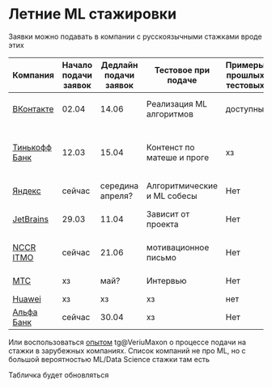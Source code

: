 # Летние ML стажировки 

Заявки можно подавать в компании с русскоязычными стажками вроде этих

| Компания | Начало подачи заявок | Дедлайн подачи заявок | Тестовое при подаче | Примеры прошлых тестовых | Описание |
| -------- | -------------------- | --------------------- | ------------------- | ---------------- | -------- |
| [ВКонтакте](vk.com/edu) | 02.04 | 14.06 | Реализация ML алгоритмов | доступны | Рекомендации, голосовые сервисы |
| [Тинькофф Банк](https://fintech.tinkoff.ru/study/start/ml_engineer/) | 12.03 | 15.04 | Контенст по матеше и проге | хз | Рекомендации, чат-боты, NLP, лучший банк, лучший ментор |
| [Яндекс](https://yandex.ru/yaintern/int_03) | сейчас | середина апреля? | Алгоритмические и ML собесы | Нет | ML/DL 
| [JetBrains](https://internship.jetbrains.com/) | 29.03 | 11.04 | Зависит от проекта | Нет | Умные плагины, либо исследования |
| [NCCR ITMO](https://actcognitive.org/posts/91/letnyaya-stazhirovka-v-natsionalnom-tsentre-kognitivnykh-razrabotok-itmo/) | сейчас | 21.06 | мотивационное письмо | Нет | ФинТех лаборатория. ML, CV |
| [МТС](https://job.mts.ru/youth#vacancies) | хз | май? | Интервью | Нет | ML, Audio DL, Chat-bots |
| [Huawei](https://career.huawei.ru/rri/) | хз | хз | хз | нет | ML/DL |
| [Альфа Банк](https://alfabanklive.ru/ichoosealfa) | сейчас | 30.04 | хз | Нет | хз |

Или воспользоваться [опытом](https://telegra.ph/Kak-projti-na-stazhirovku-v-Bloomberg-02-02) tg@VeriuMaxon о процессе подачи на стажки в зарубежных компаниях. Список компаний не про ML, но с большой вероятностью ML/Data Science стажки там есть

Табличка будет обновляться
